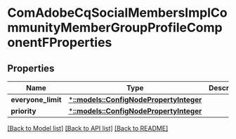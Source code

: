# ComAdobeCqSocialMembersImplCommunityMemberGroupProfileComponentFProperties

## Properties
Name | Type | Description | Notes
------------ | ------------- | ------------- | -------------
**everyone_limit** | [***::models::ConfigNodePropertyInteger**](configNodePropertyInteger.md) |  | [optional] 
**priority** | [***::models::ConfigNodePropertyInteger**](configNodePropertyInteger.md) |  | [optional] 

[[Back to Model list]](../README.md#documentation-for-models) [[Back to API list]](../README.md#documentation-for-api-endpoints) [[Back to README]](../README.md)


